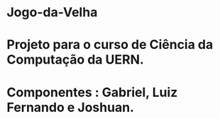 # Jogo-da-Velha
# Projeto para o curso de Ciência da Computação da UERN.
# Componentes : Gabriel, Luiz Fernando e Joshuan.
